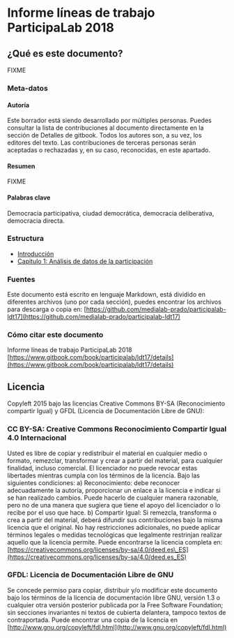 # Informe líneas de trabajo ParticipaLab 2018

## ¿Qué es este documento?

FIXME

### Meta-datos

#### Autoría

Este borrador está siendo desarrollado por múltiples personas. Puedes consultar la lista de contribuciones al documento directamente en la sección de Detalles de gitbook. Todos los autores son, a su vez, los editores del texto. Las contribuciones de terceras personas serán aceptadas o rechazadas y, en su caso, reconocidas, en este apartado.

#### Resumen

FIXME

#### Palabras clave

Democracia participativa, ciudad democrática,  democracia deliberativa, democracia directa.

### Estructura

* [Introducción](/README.md)
* [Capitulo 1: Análisis de datos de la participación](/analisis-de-datos-de-la-participacion.md)

### Fuentes

Este documento está escrito en lenguaje Markdown, está dividido en diferentes archivos \(uno por cada sección\), puedes encontrar los archivos para descarga o copia en: [https://github.com/medialab-prado/participalab-ldt17](https://github.com/medialab-prado/participalab-ldt17)

### Cómo citar este documento

Informe líneas de trabajo ParticipaLab 2018  
[https://www.gitbook.com/book/participalab/ldt17/details](https://www.gitbook.com/book/participalab/ldt17/details)

## Licencia

Copyleft 2015 bajo las licencias Creative Commons BY-SA \(Reconocimiento compartir Igual\) y GFDL \(Licencia de Documentación Libre de GNU\):

### CC BY-SA: Creative Commons Reconocimiento Compartir Igual 4.0 Internacional

Usted es libre de copiar y redistribuir el material en cualquier medio o formato, remezclar, transformar y crear a partir del material, para cualquier finalidad, incluso comercial. El licenciador no puede revocar estas libertades mientras cumpla con los términos de la licencia. Bajo las siguientes condiciones: a\) Reconocimiento: debe reconocer adecuadamente la autoría, proporcionar un enlace a la licencia e indicar si se han realizado cambios. Puede hacerlo de cualquier manera razonable, pero no de una manera que sugiera que tiene el apoyo del licenciador o lo recibe por el uso que hace. b\) Compartir Igual: Si remezcla, transforma o crea a partir del material, deberá difundir sus contribuciones bajo la misma licencia que el original. No hay restricciones adicionales, no puede aplicar términos legales o medidas tecnológicas que legalmente restrinjan realizar aquello que la licencia permite. Puede encontrarse la licencia completa en: [https://creativecommons.org/licenses/by-sa/4.0/deed.es\_ES](https://creativecommons.org/licenses/by-sa/4.0/deed.es_ES)

### GFDL: Licencia de Documentación Libre de GNU

Se concede permiso para copiar, distribuir y/o modificar este documento bajo los términos de la licencia de documentación libre GNU, versión 1.3 o cualquier otra versión posterior publicada por la Free Software Foundation; sin secciones invariantes ni textos de cubierta delantera, tampoco textos de contraportada. Puede encontrar una copia de la licencia en [http://www.gnu.org/copyleft/fdl.html](http://www.gnu.org/copyleft/fdl.html)

